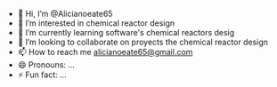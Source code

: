 - 👋 Hi, I’m @Alicianoeate65
- 👀 I’m interested in chemical reactor design
- 🌱 I’m currently learning software's chemical reactors desig 
- 💞️ I’m looking to collaborate on proyects the chemical reactor design
- 📫 How to reach me alicianoeate65@gmail.com 
- 😄 Pronouns: ...
- ⚡ Fun fact: ...

<!---
Alicianoeate65/Alicianoeate65 is a ✨ special ✨ repository because its `README.md` (this file) appears on your GitHub profile.
You can click the Preview link to take a look at your changes.
--->
